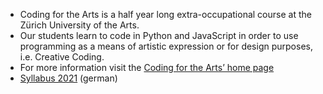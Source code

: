 - Coding for the Arts is a half year long extra-occupational course at the Zürich University of the Arts.
- Our students learn to code in Python and JavaScript in order to use programming as a means of artistic expression or for design purposes, i.e. Creative Coding.
- For more information visit the [Coding for the Arts’ home page](https://www.zhdk.ch/weiterbildung/weiterbildung-design/cas-coding-for-the-arts) 
- [Syllabus 2021](https://cas-c4ta.github.io/semesterplan/) (german)